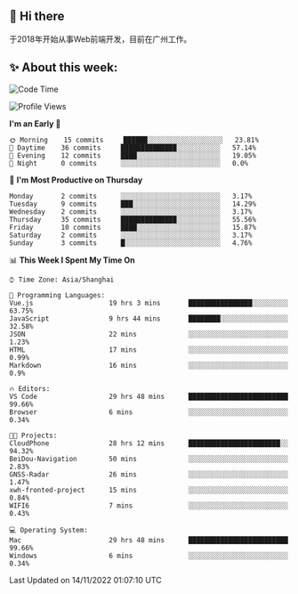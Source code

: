 ## 👋 Hi there

于2018年开始从事Web前端开发，目前在广州工作。

<!--![](https://github-readme-stats.vercel.app/api?username=fxpixels&theme=graywhite&hide_border=true)
![](https://github-readme-stats.vercel.app/api/top-langs/?username=fxpixels&hide_border=true&layout=compact)
-->
<!--
<img src="https://github-readme-stats.vercel.app/api?username=fxpixels&theme=graywhite&hide_border=true" width="500" alt=""/>
<img src="https://github-readme-stats.vercel.app/api/top-langs/?username=fxpixels&hide_border=true&layout=compact" width="300" alt=""/>
-->
## ✨ About this week:
<!--START_SECTION:waka-->
![Code Time](http://img.shields.io/badge/Code%20Time-3%2C273%20hrs%2054%20mins-blue)

![Profile Views](http://img.shields.io/badge/Profile%20Views-1-blue)

**I'm an Early 🐤** 

```text
🌞 Morning    15 commits     ██████░░░░░░░░░░░░░░░░░░░   23.81% 
🌆 Daytime    36 commits     ██████████████░░░░░░░░░░░   57.14% 
🌃 Evening    12 commits     ████░░░░░░░░░░░░░░░░░░░░░   19.05% 
🌙 Night      0 commits      ░░░░░░░░░░░░░░░░░░░░░░░░░   0.0%

```
📅 **I'm Most Productive on Thursday** 

```text
Monday       2 commits      ░░░░░░░░░░░░░░░░░░░░░░░░░   3.17% 
Tuesday      9 commits      ███░░░░░░░░░░░░░░░░░░░░░░   14.29% 
Wednesday    2 commits      ░░░░░░░░░░░░░░░░░░░░░░░░░   3.17% 
Thursday     35 commits     ██████████████░░░░░░░░░░░   55.56% 
Friday       10 commits     ████░░░░░░░░░░░░░░░░░░░░░   15.87% 
Saturday     2 commits      ░░░░░░░░░░░░░░░░░░░░░░░░░   3.17% 
Sunday       3 commits      █░░░░░░░░░░░░░░░░░░░░░░░░   4.76%

```


📊 **This Week I Spent My Time On** 

```text
⌚︎ Time Zone: Asia/Shanghai

💬 Programming Languages: 
Vue.js                   19 hrs 3 mins       ████████████████░░░░░░░░░   63.75% 
JavaScript               9 hrs 44 mins       ████████░░░░░░░░░░░░░░░░░   32.58% 
JSON                     22 mins             ░░░░░░░░░░░░░░░░░░░░░░░░░   1.23% 
HTML                     17 mins             ░░░░░░░░░░░░░░░░░░░░░░░░░   0.99% 
Markdown                 16 mins             ░░░░░░░░░░░░░░░░░░░░░░░░░   0.9%

🔥 Editors: 
VS Code                  29 hrs 48 mins      █████████████████████████   99.66% 
Browser                  6 mins              ░░░░░░░░░░░░░░░░░░░░░░░░░   0.34%

🐱‍💻 Projects: 
CloudPhone               28 hrs 12 mins      ███████████████████████░░   94.32% 
BeiDou-Navigation        50 mins             ░░░░░░░░░░░░░░░░░░░░░░░░░   2.83% 
GNSS-Radar               26 mins             ░░░░░░░░░░░░░░░░░░░░░░░░░   1.47% 
xwh-fronted-project      15 mins             ░░░░░░░░░░░░░░░░░░░░░░░░░   0.84% 
WIFI6                    7 mins              ░░░░░░░░░░░░░░░░░░░░░░░░░   0.43%

💻 Operating System: 
Mac                      29 hrs 48 mins      █████████████████████████   99.66% 
Windows                  6 mins              ░░░░░░░░░░░░░░░░░░░░░░░░░   0.34%

```


 Last Updated on 14/11/2022 01:07:10 UTC
<!--END_SECTION:waka-->

<!-- ![Visitor Badge](https://visitor-badge.laobi.icu/badge?page_id=fxpixels) -->

<!--
**FxPixels/FxPixels** is a ✨ _special_ ✨ repository because its `README.md` (this file) appears on your GitHub profile.

Here are some ideas to get you started:

- 🔭 I’m currently working on ...
- 🌱 I’m currently learning ...
- 👯 I’m looking to collaborate on ...
- 🤔 I’m looking for help with ...
- 💬 Ask me about ...
- 📫 How to reach me: ...
- 😄 Pronouns: ...
- ⚡ Fun fact: ...
-->
